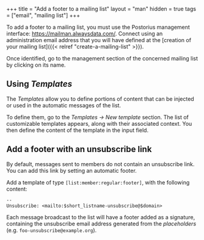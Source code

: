 +++
title = "Add a footer to a mailing list"
layout = "man"
hidden = true
tags = ["email", "mailing list"]
+++

To add a footer to a mailing list, you must use the Postorius management interface: https://mailman.alwaysdata.com/. Connect using an administration email address that you will have defined at the [creation of your mailing list]({{< relref "create-a-mailing-list" >}}).

Once identified, go to the management section of the concerned mailing list by clicking on its name.

## Using *Templates*

The *Templates* allow you to define portions of content that can be injected or used in the automatic messages of the list.

To define them, go to the *Templates → New template* section. The list of customizable templates appears, along with their associated context. You then define the content of the template in the input field.

## Add a footer with an unsubscribe link

By default, messages sent to members do not contain an unsubscribe link. You can add this link by setting an automatic footer.

Add a template of type `[list:member:regular:footer]`, with the following content:

```txt
--
Unsubscribe: <mailto:$short_listname-unsubscribe@$domain>
```

Each message broadcast to the list will have a footer added as a signature, containing the unsubscribe email address generated from the *placeholders* (e.g. `foo-unsubscribe@example.org`).
